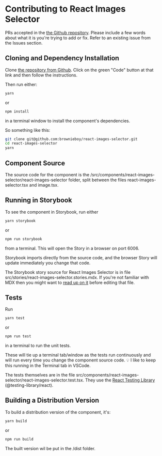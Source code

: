 # Contributing to React Images Selector

PRs accepted in the [the Github repository](https://github.com/brownieboy/react-images-selector). Please include a few words about what it is you're trying to add or fix. Refer to an existing issue from the Issues section.

## Cloning and Dependency Installation

Clone [the repository from Github](https://github.com/brownieboy/react-images-selector). Click on the green "Code" button at that link and then follow the instructions.

Then run either:

```bash
yarn
```

or

```bash
npm install
```

in a terminal window to install the component's dependencies.

So something like this:

```bash
git clone git@github.com:brownieboy/react-images-selector.git
cd react-images-selector
yarn
```

## Component Source

The source code for the component is the /src/components/react-images-selector/react-images-selector folder, split between the files react-images-selector.tsx and image.tsx.

## Running in Storybook

To see the component in Storybook, run either

```bash
yarn storybook
```

or

```bash
npm run storybook
```

from a terminal. This will open the Story in a browser on port 6006.

Storybook imports directly from the source code, and the browser Story will update immediately you change that code.

The Storybook story source for React Images Selector is in file src/stories/react-images-selector.stories.mdx. If you're not familiar with MDX then you might want to [read up on it](https://storybook.js.org/docs/react/api/mdx) before editing that file.

## Tests

Run

```bash
yarn test
```

or

```bash
npm run test
```

in a terminal to run the unit tests.

These will tie up a terminal tab/window as the tests run continuously and will run every time you change the component source code. 💡 I like to keep this running in the Terminal tab in VSCode.

The tests themselves are in the file src/components/react-images-selector/react-images-selector.test.tsx. They use the [React Testing Library](https://testing-library.com/docs/react-testing-library/intro/) (@testing-library/react).

## Building a Distribution Version

To build a distribution version of the component, it's:

```bash
yarn build
```

or

```bash
npm run build
```

The built version wil be put in the /dist folder.
